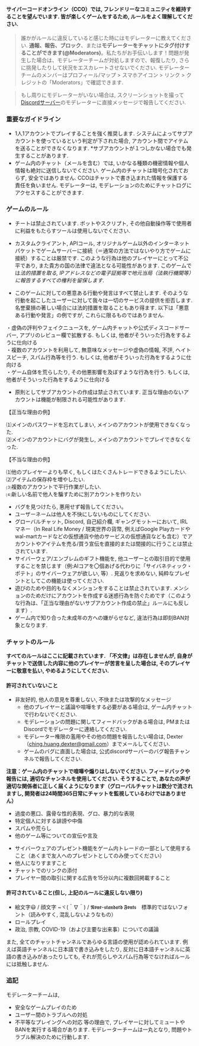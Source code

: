 #### サイバーコードオンライン（CCO）では, フレンドリーなコミュニティを維持することを望んでいます. 皆が楽しくゲームをするため, ルールをよく理解してください.

> 誰かがルールに違反していると感じた時にはモデレーターに教えてください.
> **通報、報告、ブロック**、または**モデレーターをチャットにタグ付けすることができます(@Moderators)**。私たちがお手伝いします！問題が発生した場合は、モデレーターチームが対処しますので、報復したり, さらに挑発したりして状況をエスカレートさせないでください. モデレーターチームのメンバーはプロフィール/マップ > スマホアイコン > リンク > クレジットの「Moderators」で確認できます.

> もし周りにモデレーターがいない場合は, スクリーンショットを撮って[Discordサーバー](https://discord.gg/JREx8xz)のモデレーターに直接メッセージで報告してください.
> 
### 重要なガイドライン
* 1人1アカウントでプレイすることを強く推奨します. システムによってサブアカウントを使っているという判定が下された場合, アカウント間でアイテムを送ることができなくなります. *サブアカウントが１つしかない場合でも発生することがあります.
* ゲーム内のチャット（メールを含む）では, いかなる種類の機密情報や個人情報も絶対に送信しないでください. ゲーム内のチャットは暗号化されておらず, 安全ではありません. CCOはチャットで書き込まれた情報を保護する責任を負いません. モデレーターは, モデレーションのためにチャットログにアクセスすることができます.

### ゲームのルール
* チートは禁止されています. ボットやスクリプト, その他自動操作等で使用者に利益をもたらすツールは使用しないでください.
* カスタムクライアント, APIコール, オリジナルゲーム以外のインターネットパケットでゲームサーバーに接続（＝通常の方法ではないやり方でゲームに接続）することは厳禁です. このような行為は他のプレイヤーにとって不公平であり, また貴方の国の法律で違法となる可能性があります. このゲームでは*法的措置を取る, IPアドレスなどの電子証拠等で地元当局（法執行機関等）に報告するすべての権利を留保します*.

* このゲームに対しての悪意ある行動や発言はすべて禁止します. そのような行動を起こしたユーザーに対して我々は一切のサービスの提供を拒否します. 名誉棄損の著しい場合には法的措置を取ることもあり得ます. 以下は「悪意ある行動や発言」の例ですが, これらに限るものではありません.

 ・虚偽の評判やフェイクニュースを, ゲーム内チャットや公式ディスコードサーバー, アプリのレビュー欄で拡散する. もしくは, 他者がそういった行為をするように仕向ける  
 ・複数のアカウントを利用して, 無意味なメッセージや虚偽の情報, 不評, ヘイトスピーチ, スパム行為等を行う. もしくは, 他者がそういった行為をするように仕向ける  
 ・ゲーム自体を荒らしたり, その他悪影響を及ぼすような行為を行う. もしくは, 他者がそういった行為をするように仕向ける  

* 原則としてサブアカウントの作成は禁止されています. 正当な理由のないアカウントは機能が制限される可能性があります.

【正当な理由の例】

 ⑴メインのパスワードを忘れてしまい, メインのアカウントが使用できなくなった.  
 ⑵メインのアカウントにバグが発生し, メインのアカウントでプレイできなくなった.

【不当な理由の例】

 ⑴他のプレイヤーよりも早く, もしくはたくさんトレードできるようにしたい.  
 ⑵アイテムの保存枠を増やしたい.  
 ⑶複数のアカウントで平行作業がしたい.  
 ⑷新しい名前で他人を騙すために別アカウントを作りたい

* バグを見つけたら, 悪用せず報告してください。
* ユーザーネームは他人を不快にしないものにしてください.
* グローバルチャット, Discord, 自己紹介欄, ギャングモットーにおいて, IRLマネー（In Real Life Money / 現実世界の貨幣, 例えばGoogle Playカードやwal-martカードなどの仮想通貨や他のサービスの仮想通貨なども含む）でアカウントやアイテムを売る/買う宣伝を直接的または間接的に行うことは禁止されています.
* サイバーウェア/エンブレムのギフト機能を, 他ユーザーとの取引目的で使用することを禁じます（例:AIコアを〇個あげる代わりに「サイバネティック・ポテト」のサイバーウェアが欲しい, 等）. 見返りを求めない, 純粋なプレゼントとしてこの機能は使ってください.
* 遊びのためや目的もなくメンションをすることは禁止されています. メンションのためだけにアカウントを作成する迷惑行為を防ぐためです（このような行為は、「正当な理由がないサブアカウント作成の禁止」ルールにも反します）.
* ゲーム内で知り合った未成年の方への嫌がらせなど, 違法行為は即刻BAN対象となります.

### チャットのルール
**すべてのルールはここに記載されています. 「不文律」は存在しませんが, 自身がチャットで送信した内容に他のプレイヤーが苦言を呈した場合は, そのプレイヤーに敬意を払い, やめるようにしてください.**
#### 許可されていないこと
-  非友好的, 他人の意見を尊重しない, 不快または攻撃的なメッセージ
    -   他のプレイヤーと議論や喧嘩をする必要がある場合は, ゲーム内チャットで行わないでください.
    -   モデレーションの問題に関してフィードバックがある場合は, PMまたはDiscordでモデレーターに連絡してください.
    -   モデレーター権限の濫用やその他の問題を報告したい場合は, Dexter（ching.huang.dexter@gmail.com）までメールしてください.
    -   ゲームのバグに直面した場合は, 公式discordサーバーのバグ報告チャンネルで報告してください.

**注意：ゲーム内のチャットで喧嘩や煽りはしないでください. フィードバックや報告には, 適切なチャンネルを使用してください. そうすることで, あなたの声が適切な関係者に正しく届くようになります（グローバルチャットは数分で流されますし, 開発者は24時間365日常にチャットを監視しているわけではありません）**

- 過度の悪口、露骨な性的表現、グロ、暴力的な表現
- 特定個人に対する誹謗や中傷
- スパムや荒らし
- 他のゲーム等についての宣伝や言及
* サイバーウェアのプレゼント機能をゲーム内トレードの一部として使用すること（あくまで友人へのプレゼントとしてのみ使ってください）
* 他人になりすますこと
* チャットでのリンクの添付
* プレイヤー間の取引に関する広告を15分以内に複数回掲載すること

#### 許可されていること(但し, 上記のルールに違反しない限り)
* 絵文字😃 / 顔文字 ~ヾ(＾∇＾) / 𝕹𝖔𝖓𝖊-𝖘𝖙𝖆𝖓𝖉𝖆𝖗𝖉 𝕱𝖔𝖓𝖙𝖘　標準的ではないフォント（読みやすく, 混乱しないようなもの）
* ロールプレイ
* 政治, 宗教, COVID-19（および主要な出来事）についての議論

また, 全てのチャットチャンネルであらゆる言語の使用が認められています. 例えば英語チャンネルに日本語で書き込みをしたり, 反対に日本語チャンネルに英語の書き込みがあったりしても, それが荒らしやスパム行為等でなければルールには抵触しません.

### 追記
モデレーターチームは, 
* 安全なゲームプレイのため
* ユーザー間のトラブルへの対処
* 不平等なプレイングへの対応
等の理由で, プレイヤーに対してミュートやBANを実行する場合があります. モデレーターチームは一丸となり, 問題やトラブル解決のために行動します.
